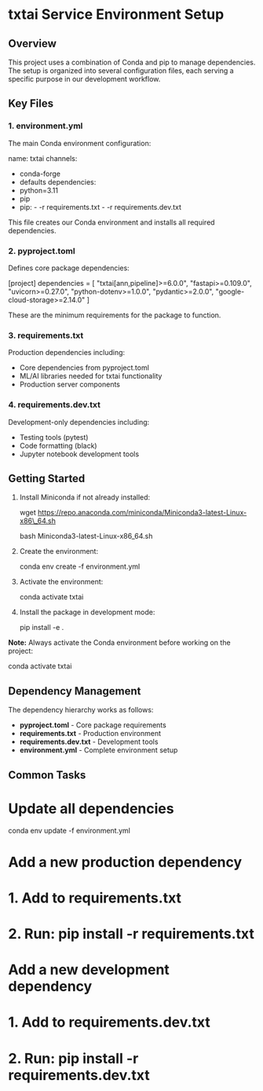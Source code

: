 # txtai Service Environment Setup

## Overview

This project uses a combination of Conda and pip to manage dependencies. The setup is organized into several configuration files, each serving a specific purpose in our development workflow.

## Key Files

### 1\. environment.yml

The main Conda environment configuration:

name: txtai
channels:

- conda-forge
- defaults
  dependencies:
- python=3.11
- pip
- pip: - -r requirements.txt - -r requirements.dev.txt

This file creates our Conda environment and installs all required dependencies.

### 2\. pyproject.toml

Defines core package dependencies:

\[project\]
dependencies = \[
"txtai\[ann,pipeline\]>=6.0.0",
"fastapi>=0.109.0",
"uvicorn>=0.27.0",
"python-dotenv>=1.0.0",
"pydantic>=2.0.0",
"google-cloud-storage>=2.14.0"
\]

These are the minimum requirements for the package to function.

### 3\. requirements.txt

Production dependencies including:

- Core dependencies from pyproject.toml
- ML/AI libraries needed for txtai functionality
- Production server components

### 4\. requirements.dev.txt

Development-only dependencies including:

- Testing tools (pytest)
- Code formatting (black)
- Jupyter notebook development tools

## Getting Started

1.  Install Miniconda if not already installed:

    wget https://repo.anaconda.com/miniconda/Miniconda3-latest-Linux-x86\_64.sh

    bash Miniconda3-latest-Linux-x86_64.sh

2.  Create the environment:

    conda env create -f environment.yml

3.  Activate the environment:

    conda activate txtai

4.  Install the package in development mode:

    pip install -e .

**Note:** Always activate the Conda environment before working on the project:

conda activate txtai

## Dependency Management

The dependency hierarchy works as follows:

- **pyproject.toml** - Core package requirements
- **requirements.txt** - Production environment
- **requirements.dev.txt** - Development tools
- **environment.yml** - Complete environment setup

## Common Tasks

# Update all dependencies

conda env update -f environment.yml

# Add a new production dependency

# 1. Add to requirements.txt

# 2. Run: pip install -r requirements.txt

# Add a new development dependency

# 1. Add to requirements.dev.txt

# 2. Run: pip install -r requirements.dev.txt
